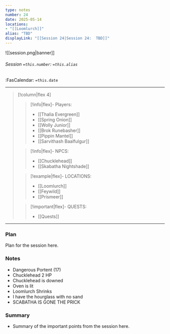 ```yaml
---
type: notes
number: 24
date: 2025-05-14
locations:
- "[[Loomlurch]]"
alias: "TBD"
displayLink: "[[Session 24|Session 24:  TBD]]"
---
```


![[session.png|banner]]
###### Session `=this.number`: `=this.alias`
<span class="sub2">:FasCalendar: `=this.date` </span>
___

> [!column|flex 4]
> 
>> [!info|flex]- Players:
>> - [[Thalia Evergreen]]
>> - [[Spring Onion]]
>> - [[Wolly Junior]]
>> - [[Brok Runebasher]]
>> - [[Pippin Mantel]]
>> - [[Sarvithash Baalfulgur]]
> 
>> [!info|flex]- NPCS:
>> - [[Chucklehead]]
>> - [[Skabatha Nightshade]]
>
>> [!example|flex]- LOCATIONS:
>> - [[Loomlurch]]
>> - [[Feywild]]
>> - [[Prismeer]]
>
>> [!important|flex]- QUESTS:
>> - [[Quests]]

---

### Plan
Plan for the session here.

### Notes
- Dangerous Portent (17)
- Chucklehead 2 HP
- Chucklehead is downed
- Oven is lit
- Loomlurch Shrinks
- I have the hourglass with no sand
- SCABATHA IS GONE THE PRICK

### Summary
- Summary of the important points from the session here.


